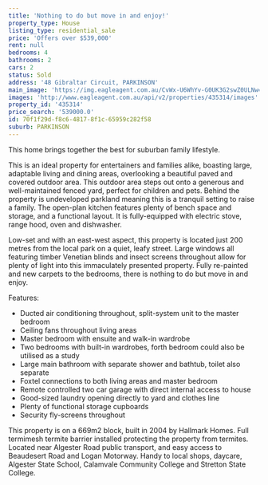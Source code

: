 ```yaml
---
title: 'Nothing to do but move in and enjoy!'
property_type: House
listing_type: residential_sale
price: 'Offers over $539,000'
rent: null
bedrooms: 4
bathrooms: 2
cars: 2
status: Sold
address: '48 Gibraltar Circuit, PARKINSON'
main_image: 'https://img.eagleagent.com.au/CvWx-U6WhYv-G0UK3G2swZ0ULNw=/1280x854/smart/https://s3-us-west-2.amazonaws.com/eagleagent-orig/images/6823107/117981799-image-M.jpg'
images: 'http://www.eagleagent.com.au/api/v2/properties/435314/images'
property_id: '435314'
price_search: '539000.0'
id: 70f1f29d-f8c6-4817-8f1c-65959c282f58
suburb: PARKINSON
---
```

This home brings together the best for suburban family lifestyle.

This is an ideal property for entertainers and families alike, boasting large, adaptable living and dining areas, overlooking a beautiful paved and covered outdoor area. This outdoor area steps out onto a generous and well-maintained fenced yard, perfect for children and pets. Behind the property is undeveloped parkland meaning this is a tranquil setting to raise a family. The open-plan kitchen features plenty of bench space and storage, and a functional layout. It is fully-equipped with electric stove, range hood, oven and dishwasher.

Low-set and with an east-west aspect, this property is located just 200 metres from the local park on a quiet, leafy street. Large windows all featuring timber Venetian blinds and insect screens throughout allow for plenty of light into this immaculately presented property. Fully re-painted and new carpets to the bedrooms, there is nothing to do but move in and enjoy.

Features:
*  Ducted air conditioning throughout, split-system unit to the master bedroom
*  Ceiling fans throughout living areas
*  Master bedroom with ensuite and walk-in wardrobe
*  Two bedrooms with built-in wardrobes, forth bedroom could also be utilised as a study
*  Large main bathroom with separate shower and bathtub, toilet also separate
*  Foxtel connections to both living areas and master bedroom
*  Remote controlled two car garage with direct internal access to house
*  Good-sized laundry opening directly to yard and clothes line
*  Plenty of functional storage cupboards
*  Security fly-screens throughout

This property is on a 669m2 block, built in 2004 by Hallmark Homes. Full termimesh termite barrier installed protecting the property from termites. Located near Algester Road public transport, and easy access to Beaudesert Road and Logan Motorway. Handy to local shops, daycare, Algester State School, Calamvale Community College and Stretton State College.